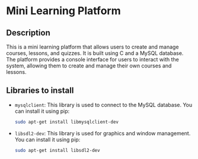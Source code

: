 # Mini Learning Platform

## Description

This is a mini learning platform that allows users to create and manage courses, lessons, and quizzes.
It is built using C and a MySQL database.
The platform provides a console interface for users to interact with the system, allowing them
to create and manage their own courses and lessons.

## Libraries to install

- `mysqlclient`: This library is used to connect to the MySQL database. 
  You can install it using pip:
  ```bash
  sudo apt-get install libmysqlclient-dev
  ```

- `libsdl2-dev`: This library is used for graphics and window management. 
  You can install it using pip:
  ```bash
  sudo apt-get install libsdl2-dev
  ```